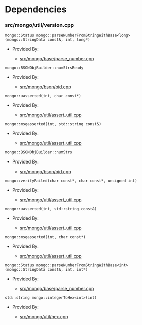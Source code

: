 
# Dependencies

### src/mongo/util/version.cpp

<div></div>

    mongo::Status mongo::parseNumberFromStringWithBase<long>(mongo::StringData const&, int, long*)

- Provided By:

    - [src/mongo/base/parse\_number.cpp](../../../base\_utilites)

<div></div>

    mongo::BSONObjBuilder::numStrsReady

- Provided By:

    - [src/mongo/bson/oid.cpp](../../../bson)

<div></div>

    mongo::uasserted(int, char const*)

- Provided By:

    - [src/mongo/util/assert\_util.cpp](../../../utilities)

<div></div>

    mongo::msgasserted(int, std::string const&)

- Provided By:

    - [src/mongo/util/assert\_util.cpp](../../../utilities)

<div></div>

    mongo::BSONObjBuilder::numStrs

- Provided By:

    - [src/mongo/bson/oid.cpp](../../../bson)

<div></div>

    mongo::verifyFailed(char const*, char const*, unsigned int)

- Provided By:

    - [src/mongo/util/assert\_util.cpp](../../../utilities)

<div></div>

    mongo::uasserted(int, std::string const&)

- Provided By:

    - [src/mongo/util/assert\_util.cpp](../../../utilities)

<div></div>

    mongo::msgasserted(int, char const*)

- Provided By:

    - [src/mongo/util/assert\_util.cpp](../../../utilities)

<div></div>

    mongo::Status mongo::parseNumberFromStringWithBase<int>(mongo::StringData const&, int, int*)

- Provided By:

    - [src/mongo/base/parse\_number.cpp](../../../base\_utilites)

<div></div>

    std::string mongo::integerToHex<int>(int)

- Provided By:

    - [src/mongo/util/hex.cpp](../../../utilities)
